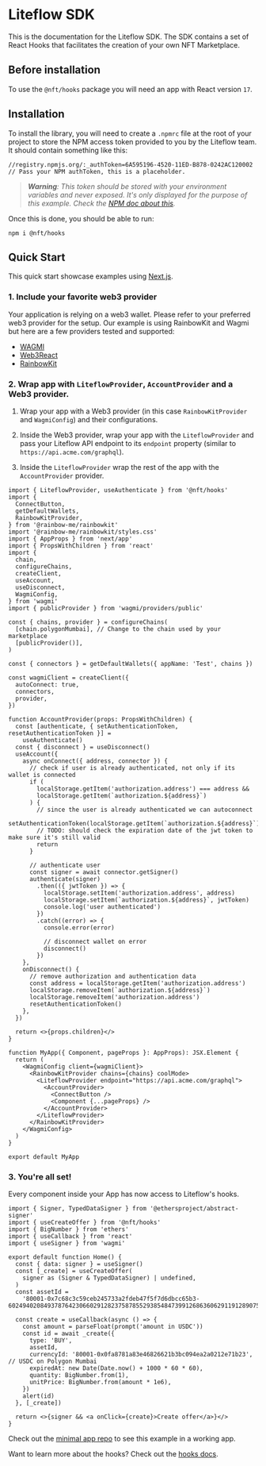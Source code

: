 # Liteflow SDK

This is the documentation for the Liteflow SDK. The SDK contains a set of React Hooks that facilitates the creation of your own NFT Marketplace.

## Before installation

To use the `@nft/hooks` package you will need an app with React version `17`.

## Installation

To install the library, you will need to create a `.npmrc` file at the root of your project to store the NPM access token provided to you by the Liteflow team. It should contain something like this:

```
//registry.npmjs.org/:_authToken=6A595196-4520-11ED-B878-0242AC120002 // Pass your NPM authToken, this is a placeholder.
```

> <em>**Warning**: This token should be stored with your environment variables and never exposed. It's only displayed for the purpose of this example. Check the [NPM doc about this](https://docs.npmjs.com/using-private-packages-in-a-ci-cd-workflow#set-the-token-as-an-environment-variable-on-the-cicd-server).</em>

Once this is done, you should be able to run:

```
npm i @nft/hooks
```

## Quick Start

This quick start showcase examples using [Next.js](https://nextjs.org/docs/getting-started).

### 1. Include your favorite web3 provider

Your application is relying on a web3 wallet. Please refer to your preferred web3 provider for the setup. Our example is using RainbowKit and Wagmi but here are a few providers tested and supported:

- [WAGMI](https://wagmi.sh/)
- [Web3React](https://github.com/Uniswap/web3-react)
- [RainbowKit](https://www.rainbowkit.com/)

### 2. Wrap app with `LiteflowProvider`, `AccountProvider` and a Web3 provider.

1. Wrap your app with a Web3 provider (in this case `RainbowKitProvider` and `WagmiConfig`) and their configurations.

2. Inside the Web3 provider, wrap your app with the `LiteflowProvider` and pass your Liteflow API endpoint to its `endpoint` property (similar to `https://api.acme.com/graphql`).

3. Inside the `LiteflowProvider` wrap the rest of the app with the `AccountProvider` provider.

```tsx
import { LiteflowProvider, useAuthenticate } from '@nft/hooks'
import {
  ConnectButton,
  getDefaultWallets,
  RainbowKitProvider,
} from '@rainbow-me/rainbowkit'
import '@rainbow-me/rainbowkit/styles.css'
import { AppProps } from 'next/app'
import { PropsWithChildren } from 'react'
import {
  chain,
  configureChains,
  createClient,
  useAccount,
  useDisconnect,
  WagmiConfig,
} from 'wagmi'
import { publicProvider } from 'wagmi/providers/public'

const { chains, provider } = configureChains(
  [chain.polygonMumbai], // Change to the chain used by your marketplace
  [publicProvider()],
)

const { connectors } = getDefaultWallets({ appName: 'Test', chains })

const wagmiClient = createClient({
  autoConnect: true,
  connectors,
  provider,
})

function AccountProvider(props: PropsWithChildren) {
  const [authenticate, { setAuthenticationToken, resetAuthenticationToken }] =
    useAuthenticate()
  const { disconnect } = useDisconnect()
  useAccount({
    async onConnect({ address, connector }) {
      // check if user is already authenticated, not only if its wallet is connected
      if (
        localStorage.getItem('authorization.address') === address &&
        localStorage.getItem(`authorization.${address}`)
      ) {
        // since the user is already authenticated we can autoconnect
        setAuthenticationToken(localStorage.getItem(`authorization.${address}`))
        // TODO: should check the expiration date of the jwt token to make sure it's still valid
        return
      }

      // authenticate user
      const signer = await connector.getSigner()
      authenticate(signer)
        .then(({ jwtToken }) => {
          localStorage.setItem('authorization.address', address)
          localStorage.setItem(`authorization.${address}`, jwtToken)
          console.log('user authenticated')
        })
        .catch((error) => {
          console.error(error)

          // disconnect wallet on error
          disconnect()
        })
    },
    onDisconnect() {
      // remove authorization and authentication data
      const address = localStorage.getItem('authorization.address')
      localStorage.removeItem(`authorization.${address}`)
      localStorage.removeItem('authorization.address')
      resetAuthenticationToken()
    },
  })

  return <>{props.children}</>
}

function MyApp({ Component, pageProps }: AppProps): JSX.Element {
  return (
    <WagmiConfig client={wagmiClient}>
      <RainbowKitProvider chains={chains} coolMode>
        <LiteflowProvider endpoint="https://api.acme.com/graphql">
          <AccountProvider>
            <ConnectButton />
            <Component {...pageProps} />
          </AccountProvider>
        </LiteflowProvider>
      </RainbowKitProvider>
    </WagmiConfig>
  )
}

export default MyApp
```

### 3. You're all set!

Every component inside your App has now access to Liteflow's hooks.

```tsx
import { Signer, TypedDataSigner } from '@ethersproject/abstract-signer'
import { useCreateOffer } from '@nft/hooks'
import { BigNumber } from 'ethers'
import { useCallback } from 'react'
import { useSigner } from 'wagmi'

export default function Home() {
  const { data: signer } = useSigner()
  const [_create] = useCreateOffer(
    signer as (Signer & TypedDataSigner) | undefined,
  )
  const assetId =
    '80001-0x7c68c3c59ceb245733a2fdeb47f5f7d6dbcc65b3-60249402084937876423066029128237587855293854847399126863606291191289075471730'

  const create = useCallback(async () => {
    const amount = parseFloat(prompt('amount in USDC'))
    const id = await _create({
      type: 'BUY',
      assetId,
      currencyId: '80001-0x0fa8781a83e46826621b3bc094ea2a0212e71b23', // USDC on Polygon Mumbai
      expiredAt: new Date(Date.now() + 1000 * 60 * 60),
      quantity: BigNumber.from(1),
      unitPrice: BigNumber.from(amount * 1e6),
    })
    alert(id)
  }, [_create])

  return <>{signer && <a onClick={create}>Create offer</a>}</>
}
```

Check out the [minimal app repo](https://github.com/liteflow-labs/minimal-app/) to see this example in a working app.

Want to learn more about the hooks? Check out the [hooks docs](./hooks).
